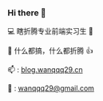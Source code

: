 ### Hi there 👋

💻 瞎折腾专业前端实习生 🤖

👻 什么都搞，什么都折腾 👍

📫 : <a href='https://wanqqq29.github.io' target="_blank">blog.wanqqq29.cn</a>

📧 : wanqqq29@gmail.com
<!--
**wanqqq29/wanqqq29** is a ✨ _special_ ✨ repository because its `README.md` (this file) appears on your GitHub profile.

Here are some ideas to get you started:

- 🔭 I’m currently working on ...
- 🌱 I’m currently learning ...
- 👯 I’m looking to collaborate on ...
- 🤔 I’m looking for help with ...
- 💬 Ask me about ...
- 📫 How to reach me: ...
- 😄 Pronouns: ...
- ⚡ Fun fact: ...
-->
